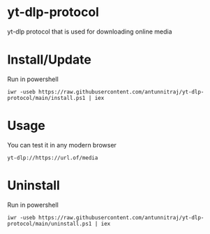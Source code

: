 # yt-dlp-protocol
yt-dlp protocol that is used for downloading online media
# Install/Update
Run in powershell
```
iwr -useb https://raw.githubusercontent.com/antunnitraj/yt-dlp-protocol/main/install.ps1 | iex
```
# Usage
You can test it in any modern browser
```
yt-dlp://https://url.of/media
```
# Uninstall
Run in powershell
```
iwr -useb https://raw.githubusercontent.com/antunnitraj/yt-dlp-protocol/main/uninstall.ps1 | iex
```

